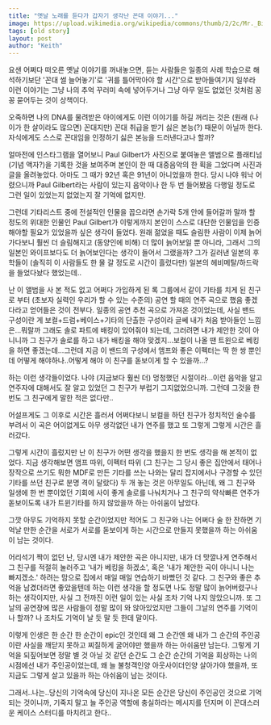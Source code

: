 ```yaml
---
title: "옛날 노래를 듣다가 갑자기 생각난 꼰대 이야기..."
image: https://upload.wikimedia.org/wikipedia/commons/thumb/2/2c/Mr._Big_-_Lean_Into_It.jpg/1200px-Mr._Big_-_Lean_Into_It.jpg
tags: [old story]
layout: post
author: "Keith"
---
```


요샌 어쩌다 떠오른 옛날 이야기를 꺼내놓으면, 듣는 사람들은 일종의 사례 학습으로 해석하기보단 '꼰대 썰 늘어놓기'로 '귀를 틀어막아야 할 시간'으로 받아들여기지 일쑤라 이런 이야기는 그냥 나의 추억 꾸러미 속에 넣어두거나 그냥 아무 일도 없었던 것처럼 꽁꽁 묻어두는 것이 상책이다. 

오죽하면 나의 DNA를 물려받은 아이에게도 이런 이야기를 하길 꺼리는 것은 (원래 (나이가 한 살이라도 많으면) 꼰대지만) 꼰대 취급을 받기 싫은 본능(?) 때문이 아닐까 한다. 자식에게도 스스로 꼰대임을 인정하기 싫은 본능을 드러낸다고나 할까?

얼마전에 인스타그램을 열어보니 Paul Gilbert가 사진으로 붙여놓은 앨범으로 플래티넘 (기념 액자?)을 기록한 것을 보여주며 본인이 한 때 대중음악의 한 획을 그었다며 사진과 글을 올려놓았다. 아마도 그 때가 92년 혹은 91년이 아니었을까 한다. 당시 나야 워낙 어렸으니까 Paul Gilbert라는 사람이 있는지 음악이나 한 두 번 들어봤음 다행일 정도로 그런 일이 있었는지 없었는지 잘 기억에 없지만.

그런데 기타리스트 중에 전설적인 인물을 꼽으라면 손가락 5개 안에 들어갈까 말까 할 정도의 위대한 인물인 Paul Gilbert가 이렇게까지 본인이 스스로 대단한 인물임을 인증해야할 필요가 있었을까 싶은 생각이 들었다. 원래 젊었을 때도 슬림한 사람이 이제 늙어가다보니 훨씬 더 슬림해지고 (동양인에 비해) 더 많이 늙어보일 뿐 아니라, 그래서 그의 일본인 와이프보다도 더 늙어보인다는 생각이 들어서 그랬을까? 그가 길러낸 일본의 후학들이 (솔직히 이 사람들도 한 물 갈 정도로 시간이 흘렀다만) 일본의 헤비메탈/하드락을 들었다놨다 했었는데..

난 이 앨범을 사 본 적도 없고 어쩌다 가입하게 된 록 그룹에서 같이 기타를 치게 된 친구로 부터 (초보자 실력인 우리가 할 수 있는 수준의) 공연 할 때의 연주 곡으로 했음 좋겠다라고 얻어들은 것이 전부다. 일종의 공연 추천 곡으로 가져온 것이었는데, 사실 밴드 구성이란 게 보컬+드럼+베이스+기타의 단촐한 구성이라 글쎄 내가 처음 받아들인 느낌은...뭐랄까 그래도 솔로 파트에 배킹이 있어줘야 되는데, 그러려면 내가 제안한 것이 아니니까 그 친구가 솔로를 하고 내가 배킹을 해야 맞겠지...보컬이 나올 땐 트윈으로 베킹을 하면 좋겠는데...그런데 지금 이 밴드의 구성에서 앰프와 좋은 이펙터는 딱 한 쌍 뿐인데 어떻게 해야하나..어떻게 해야 이 친구를 돋보이게 할 수 있을까...?

하는 이런 생각들이었다. 나야 (지금보다 훨씬 더) 멍청했던 시절이라...이런 음악을 알고 연주자에 대해서도 잘 알고 있었던 그 친구가 부럽기 그지없었으니까. 그런데 그것을 한 번도 그 친구에게 말한 적은 없다만..

어설프게도 그 이후로 시간은 흘러서 어쩌다보니 보컬을 하던 친구가 정치적인 술수를 부려서 이 곡은 어이없게도 아무 생각없던 내가 연주를 했고 또 그렇게 그렇게 시간은 흘러갔다.

그렇게 시간이 흘렀지만 난 이 친구가 어떤 생각을 했을지 한 번도 생각을 해 본적이 없었다. 지금 생각해보면 앰프 따위, 이펙터 따위 (그 친구는 그 당시 좋은 집안에서 태어나 장작으로 쓰기도 뭐한 MDF로 만든 기타를 쓰는 나와는 달리 잡지에서나 구경할 수 있던 기타를 쓰던 친구로 분명 격이 달랐다) 두 개 놓는 것은 아무일도 아닌데, 왜 그 친구와 일생에 한 번 뿐이었던 기회에 사이 좋게 솔로를 나눠치거나 그 친구의 약삭빠른 연주가 돋보이도록 내가 트윈기타를 하지 않았을까 하는 아쉬움이 남았다.

그깟 아무도 기억하지 못할 순간이었지만 적어도 그 친구와 나는 어쩌다 술 한 잔하면 기억날 만한 순간을 서로가 서로를 돋보이게 하는 시간으로 만들지 못했을까 하는 아쉬움이 남는 것이다. 

어리석기 짝이 없던 난, 당시엔 내가 제안한 곡은 아니지만, 내가 더 맛깔나게 연주해서 그 친구를 적절히 눌러주고 '내가 베킹을 하겠소', 혹은 '내가 제안한 곡이 아니니 나는 빠지겠소.' 하려는 맘으로 집에서 매일 매일 연습하기 바빴던 것 같다. 그 친구와 좋은 추억을 남겼더라면 좋았을텐데 하는 이런 생각을 할 정도면 나도 정말 많이 늙어버렸구나 하는 생각이지만, 사실 그 전까진 이런 일이 있는 사실 조차 기억 나지 않았으니까. 또 그 날의 공연장에 많은 사람들이 정말 많이 와 앉아있었지만 그들이 그날의 연주를 기억이나 할까? 나 조차도 기억이 날 듯 말 듯 한데 말이다.

이렇게 인생은 한 순간 한 순간이 epic인 것인데 왜 그 순간엔 왜 내가 그 순간의 주인공이란 사실을 깨닫지 못하고 찌질하게 굴어야만 했을까 하는 아쉬움만 남는다. 그렇게 기억을 되짚어보면 정말 별 것 아닐 것 같던 순간도 그 순간 순간의 기억을 회상하는 나의 시점에선 내가 주인공이었는데, 왜 늘 불청객인양 아웃사이더인양 살아가야 했을까, 또 지금도 그렇게 살고 있을까 하는 아쉬움이 남는 것이다.

그래서..나는..당신의 기억속에 당신이 지나온 모든 순간은 당신이 주인공인 것으로 기억되는 것이니까, 기죽지 말고 늘 주인공 역할에 충실하라는 메시지를 던지며 이 꼰대스러운 케이스 스터디를 마치려고 한다..

